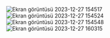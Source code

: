 ![Ekran görüntüsü 2023-12-27 154517](https://github.com/ErayKeles/HazelcastEray/assets/128937269/fcce688a-5a93-4809-9589-d917e7bbe235)
![Ekran görüntüsü 2023-12-27 154524](https://github.com/ErayKeles/HazelcastEray/assets/128937269/3ad58f98-421f-4970-a362-0dfc83f1e9de)
![Ekran görüntüsü 2023-12-27 154548](https://github.com/ErayKeles/HazelcastEray/assets/128937269/c5546749-a0fc-4131-a8e2-a2c6bac5de69)
![Ekran görüntüsü 2023-12-27 160315](https://github.com/ErayKeles/HazelcastEray/assets/128937269/50359411-50c6-4cc4-8445-07a32f01e37e)
